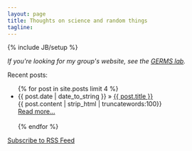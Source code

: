 ```yaml
---
layout: page
title: Thoughts on science and random things
tagline: 
---
```

{% include JB/setup %}

*If you're looking for my group's website, see the [GERMS lab](http://germslab.org).*

Recent posts:

<ul >
    {% for post in site.posts limit 4 %}
    <li><span>{{ post.date | date_to_string }}</span> &raquo; <a href="{{ BASE_PATH }}{{ post.url }}">{{ post.title }}</a></li>
        {{ post.content | strip_html | truncatewords:100}}<br>
            <a href="{{ post.url }}">Read more...</a><br><br>
    {% endfor %}
</ul>

<a href="feed.xml">Subscribe to RSS Feed</a>
